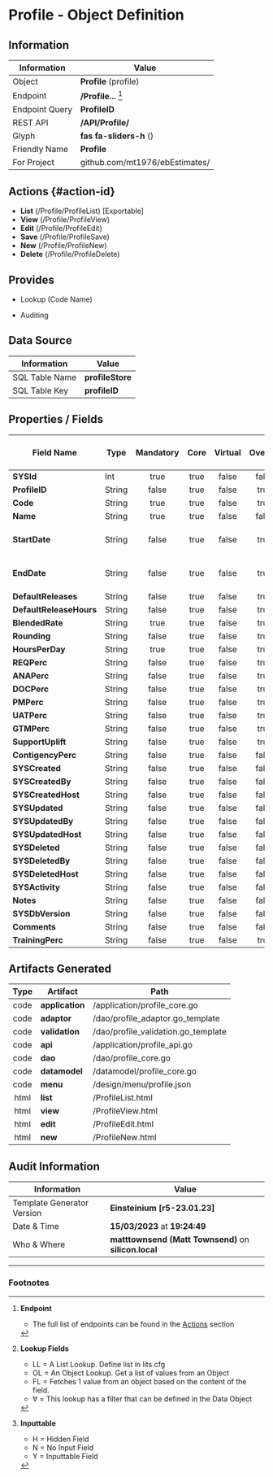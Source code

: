 # **Profile** - Object Definition
##  Information
| Information  | Value  |
|---|---|
|Object         |**Profile** (profile) |
|Endpoint 	    |**/Profile...** [^1]|
|Endpoint Query |**ProfileID**|
|REST API|**/API/Profile/**|
Glyph|**fas fa-sliders-h** ()
Friendly Name|**Profile**|
|For Project    |github.com/mt1976/ebEstimates/|

##  Actions {#action-id}
* **List** (/Profile/ProfileList) [Exportable]
* **View** (/Profile/ProfileView)
* **Edit** (/Profile/ProfileEdit)
* **Save** (/Profile/ProfileSave)
* **New** (/Profile/ProfileNew)
* **Delete** (/Profile/ProfileDelete)







##  Provides
 * Lookup (Code Name)

* Auditing 




##  Data Source 
| Information  | Value  |
|---|---|
SQL Table Name       | **profileStore**
SQL Table Key | **profileID**



##  Properties / Fields
| Field Name| Type | Mandatory | Core | Virtual | Overide | Lookup [^2]| Lookup Object      | Lookup Field Source         | Lookup Return Value                | Inputable [^3]|DB Column|Default Value| No Change | Callout | Internal | Display | Mask |
| -- | --  | :--: | :--: | :--: |:--: |:--: |:--: |-- |-- |:--: |-- | --| :--: | :--: | :--: | -- | -- |
|**SYSId**|Int|true|true|false|false|||||NH|_id|0|false|false|true|text||
|**ProfileID**|String|false|true|false|true|||||H|profileID||true|false|false|text||
|**Code**|String|true|true|false|true|||||Y|code||true|false|false|text||
|**Name**|String|true|true|false|false|||||Y|name||false|false|false|text||
|**StartDate**|String|false|true|false|true|||||Y|startDate||false|false|false|date|yyyy-mm-dd|
|**EndDate**|String|false|true|false|true|||||Y|endDate||false|false|false|date|yyyy-mm-dd|
|**DefaultReleases**|String|false|true|false|true|||||Y|DefaultReleases||false|false|false|number||
|**DefaultReleaseHours**|String|false|true|false|true|||||Y|DefaultReleaseHours||false|false|false|number||
|**BlendedRate**|String|true|true|false|true|||||Y|BlendedRate||false|false|false|number||
|**Rounding**|String|false|true|false|true|||||Y|Rounding||false|false|false|number||
|**HoursPerDay**|String|true|true|false|true|||||Y|HoursPerDay||false|false|false|number||
|**REQPerc**|String|false|true|false|true|||||Y|REQPerc||false|false|false|number||
|**ANAPerc**|String|false|true|false|true|||||Y|ANAPerc||false|false|false|number||
|**DOCPerc**|String|false|true|false|true|||||Y|DOCPerc||false|false|false|number||
|**PMPerc**|String|false|true|false|true|||||Y|PMPerc||false|false|false|number||
|**UATPerc**|String|false|true|false|true|||||Y|UATPerc||false|false|false|number||
|**GTMPerc**|String|false|true|false|true|||||Y|GTMPerc||false|false|false|number||
|**SupportUplift**|String|false|true|false|true|||||Y|SupportUplift||false|false|false|number||
|**ContigencyPerc**|String|false|true|false|false|||||Y|ContigencyPerc||false|false|false|text||
|**SYSCreated**|String|false|true|false|false|||||NH|_created||false|false|true|text||
|**SYSCreatedBy**|String|false|true|false|false|||||NH|_createdBy||false|false|true|text||
|**SYSCreatedHost**|String|false|true|false|false|||||NH|_createdHost||false|false|true|text||
|**SYSUpdated**|String|false|true|false|false|||||NH|_updated||false|false|true|text||
|**SYSUpdatedBy**|String|false|true|false|false|||||NH|_updatedBy||false|false|true|text||
|**SYSUpdatedHost**|String|false|true|false|false|||||NH|_updatedHost||false|false|true|text||
|**SYSDeleted**|String|false|true|false|false|||||NH|_deleted||false|false|true|text||
|**SYSDeletedBy**|String|false|true|false|false|||||NH|_deletedBy||false|false|true|text||
|**SYSDeletedHost**|String|false|true|false|false|||||NH|_deletedHost||false|false|true|text||
|**SYSActivity**|String|false|true|false|false|||||NH|_activity||false|false|true|text||
|**Notes**|String|false|true|false|false|||||Y|notes||false|false|false|text||
|**SYSDbVersion**|String|false|true|false|false|||||NH|_dbVersion||false|false|true|text||
|**Comments**|String|false|true|false|false|||||Y|comments||false|false|false|text||
|**TrainingPerc**|String|false|true|false|true|||||Y|TrainingPerc||false|false|false|number||


##  Artifacts Generated
| Type | Artifact | Path|
| :--: | -- | -- |
| code | **application** | /application/profile_core.go |
| code | **adaptor** | /dao/profile_adaptor.go_template |
| code | **validation** | /dao/profile_validation.go_template |
| code | **api** | /application/profile_api.go |
| code | **dao** | /dao/profile_core.go |
| code | **datamodel** | /datamodel/profile_core.go |
| code | **menu** | /design/menu/profile.json |
| html | **list** | /ProfileList.html |
| html | **view** | /ProfileView.html |
| html | **edit** | /ProfileEdit.html |
| html | **new** | /ProfileNew.html |


## Audit Information
| Information  | Value |
|---|---|
Template Generator Version   | **Einsteinium [r5-23.01.23]**
Date & Time		     | **15/03/2023** at **19:24:49**
Who & Where		     | **matttownsend (Matt Townsend)** on **silicon.local**

---
### Footnotes
[^1]: **Endpoint**
    * The full list of endpoints can be found in the [Actions](#action-id) section
[^2]: **Lookup Fields**
    * LL = A List Lookup. Define list in lits.cfg
    * OL = An Object Lookup. Get a list of values from an Object
    * FL = Fetches 1 value from an object based on the content of the field. 
    * ∀ = This lookup has a filter that can be defined in the Data Object
[^3]: **Inputtable**   
    * H = Hidden Field
    * N = No Input Field
    * Y = Inputtable Field
